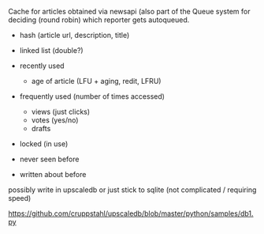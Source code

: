 Cache for articles obtained via newsapi (also part of the Queue system for deciding (round robin) which reporter gets autoqueued.

- hash (article url, description, title)
- linked list (double?)


- recently used
	- age of article (LFU + aging, redit, LFRU)
- frequently used (number of times accessed)
	- views (just clicks)
	- votes (yes/no)
	- drafts
- locked (in use)

- never seen before
- written about before


possibly write in upscaledb or just stick to sqlite (not complicated / requiring speed)

https://github.com/cruppstahl/upscaledb/blob/master/python/samples/db1.py

